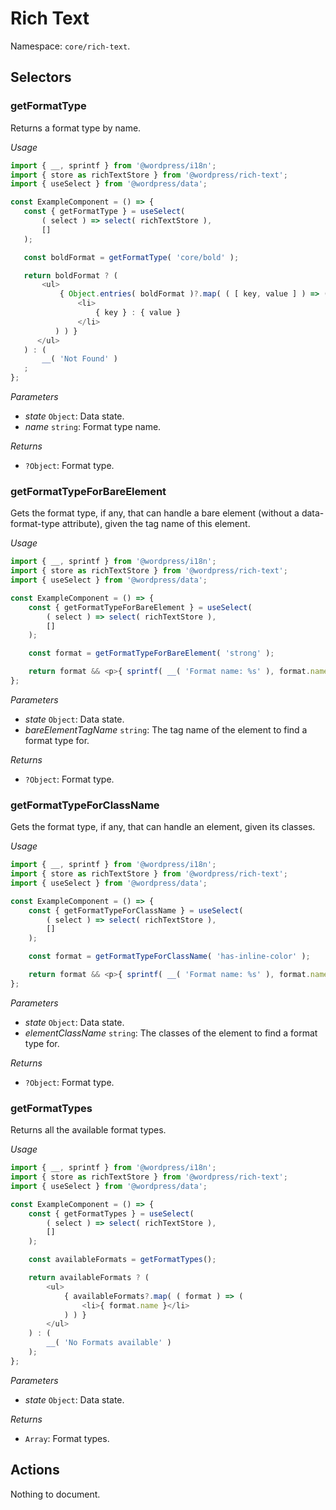 # Rich Text

Namespace: `core/rich-text`.

## Selectors

<!-- START TOKEN(Autogenerated selectors|../../../packages/rich-text/src/store/selectors.js) -->

### getFormatType

Returns a format type by name.

_Usage_

```js
import { __, sprintf } from '@wordpress/i18n';
import { store as richTextStore } from '@wordpress/rich-text';
import { useSelect } from '@wordpress/data';

const ExampleComponent = () => {
   const { getFormatType } = useSelect(
       ( select ) => select( richTextStore ),
       []
   );

   const boldFormat = getFormatType( 'core/bold' );

   return boldFormat ? (
       <ul>
           { Object.entries( boldFormat )?.map( ( [ key, value ] ) => (
               <li>
                   { key } : { value }
               </li>
          ) ) }
      </ul>
   ) : (
       __( 'Not Found' )
   ;
};
```

_Parameters_

-   _state_ `Object`: Data state.
-   _name_ `string`: Format type name.

_Returns_

-   `?Object`: Format type.

### getFormatTypeForBareElement

Gets the format type, if any, that can handle a bare element (without a data-format-type attribute), given the tag name of this element.

_Usage_

```js
import { __, sprintf } from '@wordpress/i18n';
import { store as richTextStore } from '@wordpress/rich-text';
import { useSelect } from '@wordpress/data';

const ExampleComponent = () => {
	const { getFormatTypeForBareElement } = useSelect(
		( select ) => select( richTextStore ),
		[]
	);

	const format = getFormatTypeForBareElement( 'strong' );

	return format && <p>{ sprintf( __( 'Format name: %s' ), format.name ) }</p>;
};
```

_Parameters_

-   _state_ `Object`: Data state.
-   _bareElementTagName_ `string`: The tag name of the element to find a format type for.

_Returns_

-   `?Object`: Format type.

### getFormatTypeForClassName

Gets the format type, if any, that can handle an element, given its classes.

_Usage_

```js
import { __, sprintf } from '@wordpress/i18n';
import { store as richTextStore } from '@wordpress/rich-text';
import { useSelect } from '@wordpress/data';

const ExampleComponent = () => {
	const { getFormatTypeForClassName } = useSelect(
		( select ) => select( richTextStore ),
		[]
	);

	const format = getFormatTypeForClassName( 'has-inline-color' );

	return format && <p>{ sprintf( __( 'Format name: %s' ), format.name ) }</p>;
};
```

_Parameters_

-   _state_ `Object`: Data state.
-   _elementClassName_ `string`: The classes of the element to find a format type for.

_Returns_

-   `?Object`: Format type.

### getFormatTypes

Returns all the available format types.

_Usage_

```js
import { __, sprintf } from '@wordpress/i18n';
import { store as richTextStore } from '@wordpress/rich-text';
import { useSelect } from '@wordpress/data';

const ExampleComponent = () => {
	const { getFormatTypes } = useSelect(
		( select ) => select( richTextStore ),
		[]
	);

	const availableFormats = getFormatTypes();

	return availableFormats ? (
		<ul>
			{ availableFormats?.map( ( format ) => (
				<li>{ format.name }</li>
			) ) }
		</ul>
	) : (
		__( 'No Formats available' )
	);
};
```

_Parameters_

-   _state_ `Object`: Data state.

_Returns_

-   `Array`: Format types.

<!-- END TOKEN(Autogenerated selectors|../../../packages/rich-text/src/store/selectors.js) -->

## Actions

<!-- START TOKEN(Autogenerated actions|../../../packages/rich-text/src/store/actions.js) -->

Nothing to document.

<!-- END TOKEN(Autogenerated actions|../../../packages/rich-text/src/store/actions.js) -->
